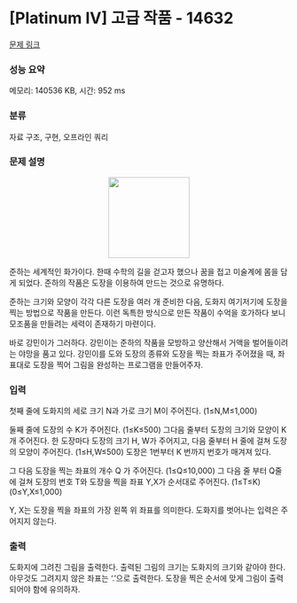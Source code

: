 # [Platinum IV] 고급 작품 - 14632 

[문제 링크](https://www.acmicpc.net/problem/14632) 

### 성능 요약

메모리: 140536 KB, 시간: 952 ms

### 분류

자료 구조, 구현, 오프라인 쿼리

### 문제 설명

<p style="text-align:center"><img alt="" src="https://onlinejudgeimages.s3-ap-northeast-1.amazonaws.com/problem/14632/1.png" style="height:146px; width:146px"></p>

<p>준하는 세계적인 화가이다. 한때 수학의 길을 걷고자 했으나 꿈을 접고 미술계에 몸을 담게 되었다. 준하의 작품은 도장을 이용하여 만드는 것으로 유명하다.</p>

<p>준하는 크기와 모양이 각각 다른 도장을 여러 개 준비한 다음, 도화지 여기저기에 도장을 찍는 방법으로 작품을 만든다. 이런 독특한 방식으로 만든 작품이 수억을 호가하다 보니 모조품을 만들려는 세력이 존재하기 마련이다.</p>

<p>바로 강민이가 그러하다. 강민이는 준하의 작품을 모방하고 양산해서 거액을 벌어들이려는 야망을 품고 있다. 강민이를 도와 도장의 종류와 도장을 찍는 좌표가 주어졌을 때, 좌표대로 도장을 찍어 그림을 완성하는 프로그램을 만들어주자.</p>

### 입력 

 <p>첫째 줄에 도화지의 세로 크기 N과 가로 크기 M이 주어진다. (1≤N,M≤1,000)</p>

<p>둘째 줄에 도장의 수 K가 주어진다. (1≤K≤500) 그다음 줄부터 도장의 크기와 모양이 K개 주어진다. 한 도장마다 도장의 크기 H, W가 주어지고, 다음 줄부터 H 줄에 걸쳐 도장의 모양이 주어진다. (1≤H,W≤500) 도장은 1번부터 K 번까지 번호가 매겨져 있다.</p>

<p>그 다음 도장을 찍는 좌표의 개수 Q 가 주어진다. (1≤Q≤10,000) 그 다음 줄 부터 Q줄에 걸쳐 도장의 번호 T와 도장을 찍을 좌표 Y,X가 순서대로 주어진다. (1≤T≤K) (0≤Y,X≤1,000)</p>

<p>Y, X는 도장을 찍을 좌표의 가장 왼쪽 위 좌표를 의미한다. 도화지를 벗어나는 입력은 주어지지 않는다.</p>

### 출력 

 <p>도화지에 그려진 그림을 출력한다. 출력된 그림의 크기는 도화지의 크기와 같아야 한다. 아무것도 그려지지 않은 좌표는 ‘.’으로 출력한다. 도장을 찍은 순서에 맞게 그림이 출력되어야 함에 유의하자.</p>

